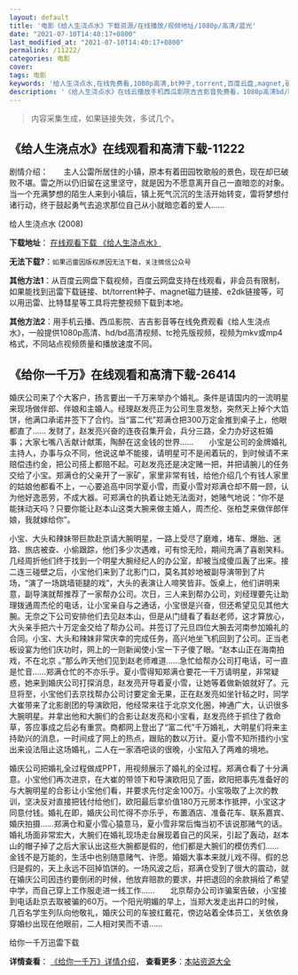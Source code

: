 ```yaml
---
layout: default
title: '电影《给人生浇点水》下载资源/在线播放/视频地址/1080p/高清/蓝光'
date: "2021-07-10T14:40:17+0800"
last_modified_at: "2021-07-10T14:40:17+0800"
permalink: /11222/
categories: 电影
cover:
tags: 电影
keywords: '给人生浇点水,在线免费看,1080p高清,bt种子,torrent,百度云盘,magnet,磁力链,迅雷下载资源'
description: '《给人生浇点水》在线云播放手机西瓜影院吉吉影音免费看，1080p高清bd/hd未删减完整版和tc抢先枪版，mkv/mp4格式，附带bt/torrent种子、magnet/磁力链、百度云盘、网盘资源迅雷下载链接'
---
```


>内容采集生成，如果链接失效，多试几个。


## 《给人生浇点水》在线观看和高清下载-11222

剧情介绍：　　主人公雷所居住的小镇，原本有着田园牧歌般的景色，现在却已破败不堪。雷之所以仍旧留在这里坚守，就是因为不愿意离开自己一直暗恋的对象。当一个充满梦想的陌生人来到小镇后，镇上死气沉沉的生活开始转变，雷将梦想付诸行动，终于鼓起勇气去追求那位自己从小就暗恋着的爱人……


给人生浇点水 (2008)

**下载地址**： [在线观看下载 《给人生浇点水》](https://www.btbtdy.me/btdy/dy7901.html) 


**无法下载?**：`如果迅雷因版权原因无法下载，关注微信公众号 `

**其他方法1**：从百度云网盘下载视频，百度云网盘支持在线观看，非会员有限制，如果能找到迅雷下载链接、bt/torrent种子、magnet磁力链接、e2dk链接等，可以用迅雷、比特彗星等工具将完整视频下载到本地。

**其他方法2**：用手机云播、西瓜影院、吉吉影音等在线免费观看《给人生浇点水》，一般提供1080p高清、hd/bd高清视频、tc抢先版视频，视频为mkv或mp4格式，不同站点视频质量和播放速度不同。


## 《给你一千万》在线观看和高清下载-26414

婚庆公司来了个大客户，扬言要出一千万来举办个婚礼。条件是请国内的一流明星来现场做伴郎、伴娘和主婚人。经理赵发亮正为公司生意发愁，突然天上掉个大馅饼，他满口承诺并签下了合约。当“富二代&rdquo;郑满仓把300万定金推到桌子上，他眼都直了…… 发财了，赵发亮兴奋的连夜召集开会，兵分三路，全力办好这桩婚事；大家七嘴八舌献计献策，陶醉在这金钱的世界……　　小宝是公司的金牌婚礼主持人，办事与众不同，他说这单不能接，请明星可不是闹着玩的，到时候请不来赔偿违约金，把公司搭上都赔不起。可赵发亮还是决定赌一把，并把请腕儿的任务交给了小宝。郑满仓的父亲开了一家矿，家里非常有钱，给他介绍几个有钱人家里的姑娘他都看不上，一心要追高中同学夏小雪，而夏小雪对郑满仓却不屑一顾，认为他好逸恶劳，不成大器。可郑满仓的执着让她无法面对，她赌气地说：&ldquo;你不是能抹动天吗？只要你能让赵本山这类大腕来做主婚人，周杰伦、张柏芝来做伴郎伴娘，我就嫁给你”。</p>小宝、大头和辣妹带巨款赴京请大腕明星，一路上受尽了磨难，堵车、爆胎、迷路、旅店被查、小偷跟踪，他们多少次遇难，可有惊无险，期间充满了喜剧笑料。几经周折他们终于找到一个明星大腕经纪人的办公室，却被当成傻瓜轰了出来。接二连三碰壁之后，小宝他们来到了北影门口，莫名其妙地被副导演带到了片场，&ldquo;演了一场跳墙钜腿的戏&rdquo;，大头的表演让人啼笑皆非。饭桌上，他们讲明来意，副导演就帮推荐了一家帮办公司。次日，三人来到帮办公司，刘经理要先让助理拨通周杰伦的电话，让小宝亲自与之通话，小宝很是兴奋，但还希望见见其他大腕。无奈之下公司安排他们去见赵本山，但是从门缝看了看赵老师，这才算放心，大头亲手把六十万定金交给了帮办公司。并签订了元旦四位大腕去河南参加婚礼的合同。小宝、大头和辣妹非常庆幸的完成任务，高兴地坐飞机回到了公司。正当老板设宴为他们庆功时，网上的一则新闻使小宝一下子傻了眼。&ldquo;赵本山正在海南拍戏，不在北京 。&rdquo;那么昨天他们见到赵老师难道……急忙给帮办公司打电话，可一直是忙音……郑满仓忙的不亦乐乎。夏小雪得知郑满仓要花一千万请明星，非常疑惑，她来到婚庆公司打探消息，赵发亮开导着夏小雪，让她等着做新娘就好了。元旦将至，小宝他们去京找帮办公司讨要定金无果，正在赵发亮如坐针毡之时，同学大崔带来了北影剧团的导演欧阳，他经常来往于北京文化圈，神通广大，认识很多大腕明星。并拿出他和大腕们的合影让赵发亮和小宝看，赵发亮终于抓住了救命草，答应事成之后必有重赏。商都网上登出了“富二代&rdquo;千万婚礼，大明星们将来主持助兴的消息，一时间成了网上的热点，跟贴的数以万计。夏小雪不知所措约小宝出来设法阻止这场婚礼，二人在一家酒吧谈的很晚，小宝陷入了两难的境地。</p>婚庆公司把婚礼全过程做成PPT，用视频展示了婚礼的全过程。郑满仓看了十分满意。小宝他们再次进京，在大崔的带领下和导演欧阳见了面，欧阳把事先准备好的与大腕明星的合影让小宝他们看，并要求先付定金100万。小宝吸取了上次的教训，坚决反对直接把钱付给他们，欧阳最后拿价值180万元房本作抵押，小宝这才同意付钱。婚礼在即，婚庆公司忙得不亦乐乎，布置酒店、准备花车、联系嘉宾、婚庆拍摄&hellip;…郑满仓和夏小雪心猿意马，夏小雪非常后悔当初不该说那赌气的话。婚礼场面非常宏大，大腕们在婚礼现场走台展现着自己的风采，引起了轰动，赵本山的帽子掉了之后大家认出这些大腕都是假的，他们都是大腕们的模仿秀们&hellip;… 金钱不是万能的，生活中也别随意赌气、许愿。婚姻大事本来就儿戏不得。假的总归是假的，天上永远不回掉馅饼的。一场风波之后，郑满仓受到了很大的震动，就在婚庆公司因违约要倒闭的时候，他放弃赔款的要求，并把退回的余款捐给了希望中学，而自己穿上工作服走进一线工作&hellip;…　　北京帮办公司诈骗案告破，小宝接到电话赴京去取被骗的60万。一个阳光明媚的早上，当郑大发走出井口的时候，几百名学生列队向他敬礼，婚庆公司的车披红戴花，傍边站着全体员工，关依依身穿婚纱出现在他眼前，二人相对笑而不语&hellip;…


给你一千万迅雷下载

**详情查看**： [《给你一千万》详情介绍](/movie/26414/)， **查看更多**：[本站资源大全](/movie/t/all/)

